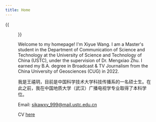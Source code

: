 ```yaml
---
title: Home
---
```


{{<figure src="/images/IMG_9040.JPG" title="Me in Hefei, China, in 2024 Spring" width="550">}}

Welcome to my homepage!
I'm Xiyue Wang. I am a Master's student in the Department of Communication of Science and Technology at the University of Science and Technology of China (USTC), under the supervision of Dr. Mengxiao Zhu. I earned my B.A. degree in Broadcast & TV Journalism from the China University of Geosciences (CUG) in 2022.

我是王禧玥，目前是中国科学技术大学科技传播系的一名硕士生。在此之前，我在中国地质大学（武汉）广播电视学专业取得了本科学位。

Email: <sikawxy_999@mail.ustc.edu.cn><br>

CV [here](static/pdf/CV.pdf)
